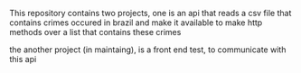 This repository contains two projects, one is an api that reads a csv file that contains crimes occured in brazil and make
it available to make http methods over a list that contains these crimes

the another project (in maintaing), is a front end test, to communicate with this api
